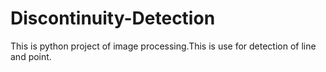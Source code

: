 # Discontinuity-Detection
This is python project of image processing.This is use for detection of line and point.
